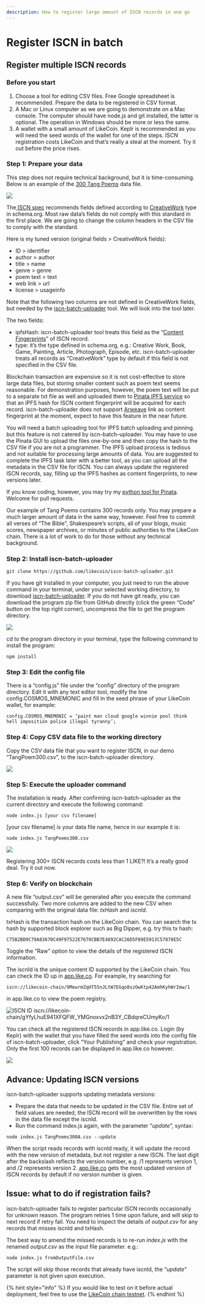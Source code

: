 ```yaml
---
description: How to register large amount of ISCN records in one go
---
```


# Register ISCN in batch

## Register multiple ISCN records

### Before you start <a href="#a5db" id="a5db"></a>

1. Choose a tool for editing CSV files. Free Google spreadsheet is recommended. Prepare the data to be registered in CSV format.
2. A Mac or Linux computer as we are going to demonstrate on a Mac console. The computer should have node.js and git installed, the latter is optional. The operation in Windows should be more or less the same.
3. A wallet with a small amount of LikeCoin. Keplr is recommended as you will need the seed words of the wallet for one of the steps. ISCN registration costs LikeCoin and that’s really a steal at the moment. Try it out before the price rises.

### Step 1: Prepare your data <a href="#bafb" id="bafb"></a>

This step does not require technical background, but it is time-consuming. Below is an example of the [300 Tang Poems](https://github.com/edmondyu/TangPoems300/blob/main/TangPoems300.csv) data file.

![](<../../.gitbook/assets/iscn-batch-uploader 01.png>)

The[ ISCN spec](https://iscn.io/) recommends fields defined according to [CreativeWork](https://schema.org/CreativeWork) type in schema.org. Most raw data’s fields do not comply with this standard in the first place. We are going to change the column headers in the CSV file to comply with the standard.

Here is my tuned version (original fields > CreativeWork fields):

* ID > identifier
* author > author
* title > name
* genre > genre
* poem text > text
* web link > url
* license > usageinfo

Note that the following two columns are not defined in CreativeWork fields, but needed by the [iscn-batch-uploader](https://github.com/likecoin/iscn-batch-uploader) tool. We will look into the tool later.

The two fields:

* ipfsHash: iscn-batch-uploader tool treats this field as the “[Content Fingerprints](https://iscn.io/schema/contentFingerprints)” of ISCN record.
* type: it’s the type defined in schema.org, e.g.: Creative Work, Book, Game, Painting, Article, Photograph, Episode, etc. iscn-batch-uploader treats all records as “CreativeWork” type by default if this field is not specified in the CSV file.

Blockchain transaction are expensive so it is not cost-effective to store large data files, but storing smaller content such as poem text seems reasonable. For demonstration purposes, however, the poem text will be put to a separate txt file as well and uploaded  them to [Pinata IPFS service](https://www.pinata.cloud/) so that  an IPFS hash for ISCN content fingerprint will be acquired for each record. iscn-batch-uploader does not support [Arweave](https://www.arweave.org/) link as content fingerprint at the moment, expect to have this feature in the near future.

You will need a batch uploading tool for IPFS batch uploading and pinning. but this feature is not catered by iscn-batch-uploader. You may have to use the Pinata GUI to upload the files one-by-one and then copy the hash to the CSV file if you are not a programmer. The IPFS upload process is tedious and not suitable for processing large amounts of data.  You are suggested to complete the IPFS task later with a better tool, as you can upload all the metadata in the CSV file for ISCN. You can always update the registered ISCN records, say, filling up the IPFS hashes as content fingerprints, to new versions later.

If you know coding, however, you may try my [python tool for Pinata](https://github.com/edmondyu/pinata-python-util). Welcome for pull requests.

Our example of Tang Poems contains 300 records only. You may prepare a much larger amount of data in the same way, however. Feel free to commit all verses of “The Bible”, Shakespeare’s scripts, all of your blogs, music scores, newspaper archives, or minutes of public authorities to the LikeCoin chain. There is a lot of work to do for those without any technical background.

### Step 2: Install iscn-batch-uploader <a href="#c676" id="c676"></a>

```
git clone https://github.com/likecoin/iscn-batch-uploader.git
```

If you have git installed in your computer, you just need to run the above command in your terminal, under your selected working directory, to download [iscn-batch-uploader](https://github.com/likecoin/iscn-batch-uploader). If you do not have git ready, you can download the program zip file from GitHub directly (click the green “Code” button on the top right corner), uncompress the file to get the program directory.

![](<../../.gitbook/assets/iscn-batch-uploader 02.png>)



cd to the program directory in your terminal, type the following command to install the program:

```
npm install
```

### Step 3: Edit the config file

There is a “config.js” file under the “config” directory of the program directory. Edit it with any text editor tool, modify the line config.COSMOS\_MNEMONIC and fill in the seed phrase of your LikeCoin wallet, for example:

```
config.COSMOS_MNEMONIC = ‘paint man cloud google winnie pool think hell imposition police illegal tyranny’;
```

### Step 4: Copy CSV data file to the working directory <a href="#f95a" id="f95a"></a>

Copy the CSV data file that you want to register ISCN, in our demo “TangPoem300.csv”, to the iscn-batch-uploader directory.

![](<../../.gitbook/assets/iscn-batch-uploader 03.png>)



### Step 5: Execute the uploader command <a href="#3737" id="3737"></a>

The installation is ready. After confirming iscn-batch-uploader as the current directory and execute the following command:

```
node index.js [your csv filename]
```

\[your csv filename] is your data file name, hence in our example it is:

```
node index.js TangPoems300.csv
```

![](<../../.gitbook/assets/iscn-batch-uploader 04.gif>)

Registering 300+ ISCN records costs less than 1 LIKE?! It’s a really good deal. Try it out now.

### Step 6: Verify on blockchain <a href="#c2b3" id="c2b3"></a>

A new file “output.csv” will be generated after you execute the command successfully. Two more columns are added to the new CSV when comparing with the original data file: _txHash_ and _iscnId_.

txHash is the transaction hash on the LikeCoin chain. You can search the tx hash by supported block explorer such as Big Dipper, e.g. try this tx hash:

```
C75B2BD9C79A83670C49F97522E7670CBB7E4892CAC26D5F09E5913C57870E5C
```

Toggle the “Raw” option to view the details of the registered ISCN information.

The iscnId is the unique content ID supported by the LikeCoin chain. You can check the ID up in [app.like.co](https://app.like.co/). For example, try searching for

```
iscn://likecoin-chain/9MewrmZqHT55nJLtW7EGqo8szOwKtp42AmhKyhWrImw/1
```

in app.like.co to view the poem registry.

![ISCN ID iscn://likecoin-chain/gYfyLhuE941XFQFW\_YMGnoxvx2nB3Y\_CBdqreCUmyKo/1](<../../.gitbook/assets/iscn-batch-uploader 05.png>)

You can check all the registered ISCN records in app.like.co. Login (by Keplr) with the wallet that you have filled the seed words into the config file of iscn-batch-uploader, click “Your Publishing” and check your registration. Only the first 100 records can be displayed in app.like.co however.

![](<../../.gitbook/assets/iscn-batch-uploader 06.png>)

## Advance: Updating ISCN versions

iscn-batch-uploader supports updating metadata versions:

* Prepare the data that needs to be updated in the CSV file. Entire set of field values are needed, the ISCN record will be overwritten by the rows in the data file except the iscnId.
* Run the command index.js again, with the parameter “_update_”, syntax:

```
node index.js TangPoems300A.csv --update
```

When the script reads records with iscnId ready, it will update the record with the new version of metadata, but not register a new ISCN. The last digit after the backslash reflects the version number, e.g. /1 represents version 1, and /2 represents version 2. [app.like.co](https://app.like.co/) gets the most updated version of ISCN records by default if no version number is given.

## Issue: what to do if registration fails?

iscn-batch-uploader fails to register particular ISCN records occasionally for unknown reason. The program retries 1 time upon failure, and will skip to next record if retry fail. You need to inspect the details of _output.csv_ for any records that misses iscnId and txHash.

The best way to amend the missed records is to re-run _index.js_ with the renamed _output.csv_ as the input file parameter. e.g.:

```
node index.js fromOutputFile.csv
```

The script will skip those records that already have iscnId, the “_update_” parameter is not given upon execution.

{% hint style="info" %}
If you would like to test on it before actual deployment, feel free to use the [LikeCoin chain testnet](https://github.com/likecoin/testnets/tree/master/likecoin-public-testnet-3).
{% endhint %}
